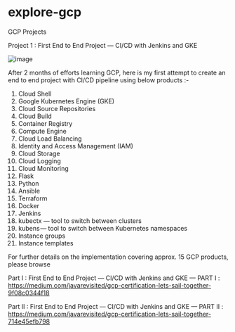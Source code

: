 # explore-gcp
GCP Projects

Project 1 : First End to End Project — CI/CD with Jenkins and GKE

![image](https://user-images.githubusercontent.com/64277036/145711207-e75da3c2-0b78-4f0e-b380-bddffdf0b626.png)

After 2 months of efforts learning GCP, here is my first attempt to create an end to end project with CI/CD pipeline using below products :-

1.	Cloud Shell
2.	Google Kubernetes Engine (GKE)
3.	Cloud Source Repositories
4.	Cloud Build
5.	Container Registry
6.	Compute Engine
7.	Cloud Load Balancing
8.	Identity and Access Management (IAM)
9.	Cloud Storage
10.	Cloud Logging
11.	Cloud Monitoring
12.	Flask
13.	Python
14.	Ansible
15.	Terraform
16.	Docker
17.	Jenkins
18.	kubectx — tool to switch between clusters
19.	kubens — tool to switch between Kubernetes namespaces
20.	Instance groups
21.	Instance templates

For further details on the implementation covering approx. 15 GCP products, please browse

Part I : First End to End Project — CI/CD with Jenkins and GKE — PART I : https://medium.com/javarevisited/gcp-certification-lets-sail-together-9f08c0344f18

Part II : First End to End Project — CI/CD with Jenkins and GKE — PART II : https://medium.com/javarevisited/gcp-certification-lets-sail-together-714e45efb798
